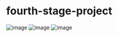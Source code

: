 # fourth-stage-project
![image](https://github.com/SuraAtta/fourth-stage-project/assets/96949252/05bcdc49-4f47-4b91-8a43-02a99c21b965)
![image](https://github.com/SuraAtta/fourth-stage-project/assets/96949252/5d70db64-874a-45b3-a82c-63db32b64c56)
![image](https://github.com/SuraAtta/fourth-stage-project/assets/96949252/80f95f06-a734-42cf-a103-61724a6a2911)
